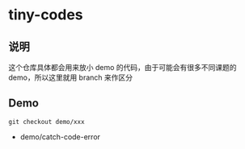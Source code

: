 # tiny-codes

## 说明

这个仓库具体都会用来放小 demo 的代码，由于可能会有很多不同课题的 demo，所以这里就用 branch 来作区分

## Demo

```
git checkout demo/xxx
```

- demo/catch-code-error
